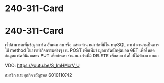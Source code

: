 # 240-311-Card

# 240-311-Card
เว็ปสามารถเพิ่มข้อมูลการ์ด อัพเดท ลบ หรือ แสดงจำนวนการ์ดที่มีใน mySQL
การทำงานจะเป็นการใช้ method ในการทำกิจกรรมต่างๆ
เช่น POST เพื่อเพิ่มข้อมูลการ์ดนักฟุตบอล
    GET  เพื่่อโหลดข้อมูลการ์ดที่มีมาแสดง
    PUT  เพื่ออัพเดทจำนวนการ์ดที่มี
    DELETE เพื่อลบการ์ดใบที่ไม่ต้องการออก

VDO: https://youtu.be/S_ImHMcrV_U

สมาชิก
นายศุภกิจ ขวัญรอด 6010110742
